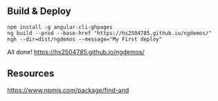## Build & Deploy

```
npm install -g angular-cli-ghpages
ng build --prod --base-href "https://hs2504785.github.io/ngdemos/"
ngh --dir=dist/ngdemos --message="My First deploy"
```

All done!
https://hs2504785.github.io/ngdemos/

## Resources

https://www.npmjs.com/package/find-and

